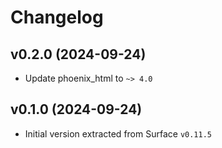 # Changelog

## v0.2.0 (2024-09-24)

* Update phoenix_html to `~> 4.0`

## v0.1.0 (2024-09-24)

* Initial version extracted from Surface `v0.11.5`
